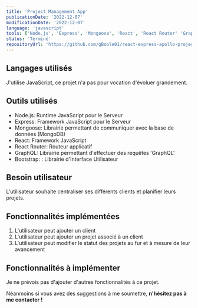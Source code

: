 ```yaml
---
title: 'Project Management App'
publicationDate: '2022-12-07'
modificationDate: '2022-12-07'
language: 'javascript'
tools: ['Node.js', 'Express', 'Mongoose', 'React', 'React Router' 'GraphQL', 'Bootstrap']
status: 'Terminé'
repositoryUrl: 'https://github.com/gBoole01/react-express-apollo-project-management-app'
---
```


## Langages utilisés

J'utilise JavaScript, ce projet n'a pas pour vocation d'évoluer grandement.

## Outils utilisés

- Node.js: Runtime JavaScript pour le Serveur
- Express: Framework JavaScript pour le Serveur
- Mongoose: Librairie permettant de communiquer avec la base de données (MongoDB)
- React: Framework JavaScript
- React Router: Routeur applicatif
- GraphQL: Librairie permettant d'effectuer des requêtes 'GraphQL'
- Bootstrap: : Librairie d'Interface Utilisateur

## Besoin utilisateur

L'utilisateur souhaite centraliser ses différents clients et planifier leurs projets.

## Fonctionnalités implémentées

1. L'utilisateur peut ajouter un client
1. L'utilisateur peut ajouter un projet associé à un client
1. L'utilisateur peut modifier le statut des projets au fur et à mesure de leur avancement

## Fonctionnalités à implémenter

Je ne prévois pas d'ajouter d'autres fonctionnalités à ce projet.

Néanmoins si vous avez des suggestions à me soumettre, **n'hésitez pas à me contacter !**
